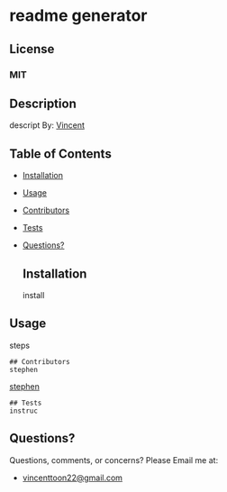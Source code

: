 
  # readme generator
  ## License
  ### MIT
  ## Description
  descript
  By: [Vincent](https://github.com/vincenttoon)
  ## Table of Contents
  * [Installation](#installation)
  * [Usage](#usage)  
  * [Contributors](#contributors)
  * [Tests](#tests)
  * [Questions?](#questions)<br>

  
    ## Installation
    install  
  ## Usage
  steps
  <br>
  
    ## Contributors
    stephen
  [stephen](https://github.com/stephen-kern)<br>
  
    ## Tests
    instruc
  ## Questions?
  Questions, comments, or concerns? Please Email me at:
  * vincenttoon22@gmail.com
